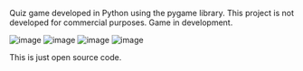 Quiz game developed in Python using the pygame library. This project is not developed for commercial purposes.
Game in development.

![image](https://github.com/user-attachments/assets/5e1b681f-f683-4b81-b1ed-7dae570ca631) ![image](https://github.com/user-attachments/assets/6e2d29c4-26f7-4abf-b2a2-61f51896443d)
![image](https://github.com/user-attachments/assets/2ae8b43a-f1dc-4637-9135-5721371cca05) ![image](https://github.com/user-attachments/assets/e113f300-528f-4fb6-8bd9-814b9c452066)



This is just open source code.
